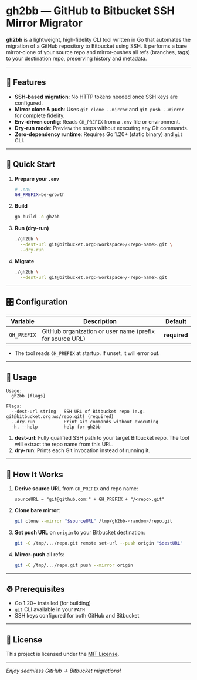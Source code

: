 # gh2bb — GitHub to Bitbucket SSH Mirror Migrator

**gh2bb** is a lightweight, high‑fidelity CLI tool written in Go that automates the migration of a GitHub repository to Bitbucket using SSH. It performs a bare mirror‑clone of your source repo and mirror‑pushes all refs (branches, tags) to your destination repo, preserving history and metadata.

---

## 🔑 Features

- **SSH‑based migration**: No HTTP tokens needed once SSH keys are configured.
- **Mirror clone & push**: Uses `git clone --mirror` and `git push --mirror` for complete fidelity.
- **Env‑driven config**: Reads `GH_PREFIX` from a `.env` file or environment.
- **Dry‑run mode**: Preview the steps without executing any Git commands.
- **Zero‑dependency runtime**: Requires Go 1.20+ (static binary) and `git` CLI.

---

## 🚀 Quick Start

1. **Prepare your `.env`**

   ```bash
   # .env
   GH_PREFIX=be-growth
   ```

2. **Build**

   ```bash
   go build -o gh2bb
   ```

3. **Run (dry‑run)**

   ```bash
   ./gh2bb \
     --dest-url git@bitbucket.org:<workspace>/<repo-name>.git \
     --dry-run
   ```

4. **Migrate**

   ```bash
   ./gh2bb \
     --dest-url git@bitbucket.org:<workspace>/<repo-name>.git
   ```

---

## 🎛 Configuration

| Variable   | Description                                               | Default        |
|------------|-----------------------------------------------------------|----------------|
| `GH_PREFIX`| GitHub organization or user name (prefix for source URL)  | **required**   |

- The tool reads `GH_PREFIX` at startup. If unset, it will error out.

---

## 📖 Usage

```text
Usage:
  gh2bb [flags]

Flags:
  --dest-url string   SSH URL of Bitbucket repo (e.g. git@bitbucket.org:ws/repo.git) (required)
  --dry-run           Print Git commands without executing
  -h, --help          help for gh2bb
```

1. **dest-url**: Fully qualified SSH path to your target Bitbucket repo. The tool will extract the repo name from this URL.
2. **dry-run**: Prints each Git invocation instead of running it.

---

## 🧩 How It Works

1. **Derive source URL** from `GH_PREFIX` and repo name:
   ```none
   sourceURL = "git@github.com:" + GH_PREFIX + "/<repo>.git"
   ```
2. **Clone bare mirror**:
   ```bash
   git clone --mirror "$sourceURL" /tmp/gh2bb-<random>/repo.git
   ```
3. **Set push URL** on `origin` to your Bitbucket destination:
   ```bash
   git -C /tmp/.../repo.git remote set-url --push origin "$destURL"
   ```
4. **Mirror‑push** all refs:
   ```bash
   git -C /tmp/.../repo.git push --mirror origin
   ```

---

## ⚙️ Prerequisites

- Go 1.20+ installed (for building)
- `git` CLI available in your `PATH`
- SSH keys configured for both GitHub and Bitbucket

---

## 📜 License

This project is licensed under the [MIT License](LICENSE).

---

_Enjoy seamless GitHub → Bitbucket migrations!_


